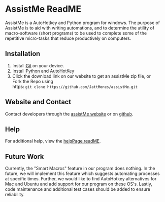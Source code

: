 # AssistMe ReadME
AssistMe is a AutoHotkey and Python program for windows. The
purpose of AssistMe is to aid with writing automations, and
to determine the utility of macro-software (short programs)
to be used to complete some of the repetitive micro-tasks
that reduce productively on computers.

## Installation
1. Install [Git](https://git-scm.com/downloads) on your device.
2. Install [Python](https://www.python.org/downloads/) and [AutoHotKey](https://www.autohotkey.com/)
3. Click the download link on our website to get an assistMe
zip file, or Fork the Repo using </br>https: `git clone https://github.com/JattMones/assistMe.git`

## Website and Contact
Contact developers through the [assistMe website](https://assist-me-download.netlify.com/)
or on [github](https://github.com/JattMones/assistMe).

## Help
For additional help, view the [helpPage readME](https://github.com/JattMones/assistMe/blob/master/help/readME.md).

## Future Work
Currently, the "Smart Macros" feature in our program does
nothing. In the future, we will implement this feature which
suggests automating processes at specific times. Further,
we would like to find AutoHotkey alternatives for Mac and
Ubuntu and add support for our program on these OS's.
Lastly, code maintenance and additional test cases should be
added to ensure reliability.   
